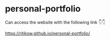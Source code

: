 # personal-portfolio

Can access the website with the following link  👇👇 

https://ritiksw.github.io/personal-portfolio/
